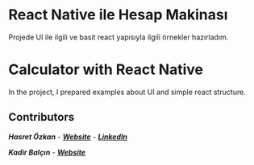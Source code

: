 # React Native ile Hesap Makinası

Projede UI ile ilgili ve basit react yapısıyla ilgili örnekler hazırladım.

# Calculator with React Native

In the project, I prepared examples about UI and simple react structure. 

## Contributors
***Hasret Özkan*** - ***[Website](hasretozkan.me)*** - [***LinkedIn***](linkedin.com/in/hasretozkan)

***Kadir Balçın*** - ***[Website](kadirbalcin.com)***
